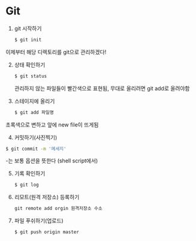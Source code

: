 # Git

1. git 시작하기

   ```sh
   $ git init
   ```

이제부터 해당 디렉토리를 git으로 관리하겠다!

2. 상태 확인하기

   ```sh
   $ git status
   ```

   관리하지 않는 파일들이 빨간색으로 표현됨, 무대로 올리려면 git add로 올려야함

3. 스테이지에 올리기

   ```sh
   $ git add 파일명
   ```

초록색으로 변하고 앞에 new file이 뜨게됨

4. 커밋하기(사진찍기)

```sh
$ git commit -m '메세지'
```

-는 보통 옵션을 뜻한다 (shell script에서)

5. 기록 확인하기

   ```sh
   $ git log
   ```

6. 리모트(원격 저장소) 등록하기

   ```csharp
   git remote add orgin 원격저장소 수소
   ```

7. 파일 푸쉬하기(업로드)

   ```sh
   $ git push origin master
   ```

   
